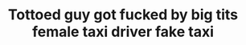 ---
layout: post
title: Tottoed guy got fucked by big tits female taxi driver fake taxi
duration: '06:38'
view: 236
rate: 2
video: 'https://flashservice.xvideos.com/embedframe/25832617'
category:
 - tattoo
 - rough
 - curvy
 - busty
 - blonde
tags: 
 - sucked
 - fucked
priority: 0.9
changefreq: daily
---